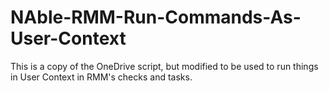 # NAble-RMM-Run-Commands-As-User-Context
This is a copy of the OneDrive script, but modified to be used to run things in User Context in RMM's checks and tasks.

